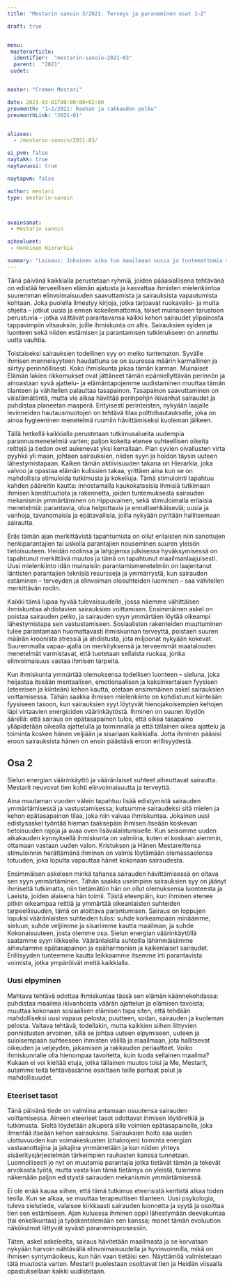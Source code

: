 ```yaml
---
title: "Mestarin sanoin 3/2021: Terveys ja paraneminen osat 1–2"

draft: true


menu:
 masterarticle:
  identifier:  "mestarin-sanoin-2021-03"
  parent:  "2021"
 uudet:


master: "Cremen Mestari"

date: 2021-03-01T00:00:00+02:00
prevmonth: "1–2/2021: Rauhan ja rakkauden polku"
prevmonthLink: "2021-01"


aliases:
  - /mestarin-sanoin/2021-03/

ei_pvm: false
naytakk: true
naytavuosi: true

naytapvm: false

author: mestari
type: mestarin-sanoin



avainsanat:
 - Mestarin sanoin

aihealueet:
 - Henkinen Hierarkia

summary: "Lainaus: Jokainen aika tuo maailmaan uusia ja tuntemattomia voimia, jotka pikku hiljaa vaikuttavat ihmisiin ja aikaansaavat vastineen. Näin on tänään, kun ihmiset hakevat hämärässä uuden ajan energioiden vaatimaa suuntaa."
---
```

<p>Tänä päivänä kaikkialla perustetaan ryhmiä, joiden pääasiallisena tehtävänä on edistää terveellisen elämän ajatusta ja kasvattaa ihmisten mielenkiintoa suuremman elinvoimaisuuden saavuttamista ja sairauksista vapautumista kohtaan. Joka puolella ilmestyy kirjoja, jotka tarjoavat ruokavalio- ja muita ohjeita &#8211; jotkut uusia ja ennen kokeilemattomia, toiset muinaiseen tarustoon perustuvia &#8211; jotka väittävät parantavansa kaikki kehon sairaudet ylipainosta tappavimpiin vitsauksiin, joille ihmiskunta on altis. Sairauksien syiden ja luonteen sekä niiden estämisen ja parantamisen tutkimukseen on annettu uutta vauhtia.</p>
<p>Toistaiseksi sairauksien todellinen syy on melko tuntematon. Syvälle ihmisen menneisyyteen haudattuna se on suuressa määrin karmallinen ja siirtyy perinnöllisesti. Koko ihmiskunta jakaa tämän karman. Muinaiset Elämän lakien rikkomukset ovat jättäneet tämän epämiellyttävän perinnön ja ainoastaan syvä ajattelu- ja elämäntapojemme uudistaminen muuttaa tämän tilanteen ja vähitellen palauttaa tasapainon. Tasapainon saavuttaminen on väistämätöntä, mutta vie aikaa hävittää perinpohjin ikivanhat sairaudet ja puhdistaa planeetan maaperä. Erityisesti perinteisten, nykyään laajalle levinneiden hautausmuotojen on tehtävä tilaa polttohautaukselle, joka on ainoa hygieeninen menetelmä ruumiin hävittämiseksi kuoleman jälkeen.</p>
<p>Tällä hetkellä kaikkialla perustetaan tutkimusalueita uudempia parannusmenetelmiä varten; paljon kokeita etenee suhteellisen oikeita reittejä ja tiedon ovet aukenevat yksi kerrallaan. Pian syvien oivallusten virta pyyhkii yli maan, johtaen sairauksien, niiden syyn ja hoidon täysin uuteen lähestymistapaan. Kaiken tämän aktiivisuuden takana on Hierarkia, joka valvoo ja opastaa elämän kulissien takaa, yrittäen aina kun se on mahdollista stimuloida tutkimusta ja kokeiluja. Tämä stimulointi tapahtuu kahden pääreitin kautta: innostamalla kaukokatseisia ihmisiä tutkimaan ihmisen konstituutiota ja rakennetta, joiden tuntemuksesta sairauden mekanismin ymmärtäminen on riippuvainen, sekä stimuloimalla erilaisia menetelmiä: parantavia, oloa helpottavia ja ennaltaehkäiseviä; uusia ja vanhoja, tavanomaisia ja epätavallisia, joilla nykyään pyritään hallitsemaan sairautta.</p>
<p>Eräs tämän ajan merkittävistä tapahtumista on ollut erilaisten niin sanottujen henkiparantajien tai uskolla parantajien nouseminen suuren yleisön tietoisuuteen. Heidän roolinsa ja lahjojensa julkisessa hyväksymisessä on tapahtunut merkittävä muutos ja tämä on tapahtunut maailmanlaajuisesti. Uusi mielenkiinto idän muinaisiin parantamismenetelmiin on laajentanut läntisten parantajien teknisiä resursseja ja ymmärrystä, kun sairauden estäminen &#8211; terveyden ja elinvoiman olosuhteiden luominen &#8211; saa vähitellen merkittävän roolin.</p>
<p>Kaikki tämä lupaa hyvää tulevaisuudelle, jossa näemme vähittäisen ihmiskuntaa ahdistavien sairauksien voittamisen. Ensimmäinen askel on poistaa sairauden pelko, ja sairauden syyn ymmärtäen löytää oikeampi lähestymistapa sen vastustamiseen. Sosiaalisten rakenteiden muuttuminen tulee parantamaan huomattavasti ihmiskunnan terveyttä, poistaen suuren määrän kroonista stressiä ja ahdistusta, jota miljoonat nykyään kokevat. Suuremmalla vapaa-ajalla on merkityksensä ja terveemmät maatalouden menetelmät varmistavat, että tuotetaan sellaista ruokaa, jonka elinvoimaisuus vastaa ihmisen tarpeita.</p>
<p>Kun ihmiskunta ymmärtää olemuksensa todellisen luonteen &#8211; sieluna, joka heijastaa itseään mentaalisen, emotionaalisen ja kaksinkertaisen fyysisen (eteerisen ja kiinteän) kehon kautta, otetaan ensimmäinen askel sairauksien voittamisessa. Tähän saakka ihmisen mielenkiinto on kohdistunut kiinteään fyysiseen tasoon, kun sairauksien syyt löytyvät hienojakoisempien kehojen läpi virtaavien energioiden väärinkäytöstä. Ihminen on suuren löydön äärellä: että sairaus on epätasapainon tulos, että oikea tasapaino ylläpidetään oikealla ajattelulla ja toiminnalla ja että tällainen oikea ajattelu ja toiminta koskee hänen veljiään ja sisariaan kaikkialla. Jotta ihminen pääsisi eroon sairauksista hänen on ensin päästävä eroon erillisyydestä.</p>

## Osa 2
<p>Sielun energian väärinkäyttö ja vääränlaiset suhteet aiheuttavat sairautta. Mestarit neuvovat tien kohti elinvoimaisuutta ja terveyttä.</p>
<p>Aina muutaman vuoden välein tapahtuu lisää edistymistä sairauden ymmärtämisessä ja vastustamisessa; kutsumme sairaudeksi sitä mielen ja kehon epätasapainon tilaa, joka niin vaivaa ihmiskuntaa. Jokainen uusi edistysaskel työntää hieman taaksepäin ihmisen itseään koskevan tietoisuuden rajoja ja avaa oven lisävalaistumiselle. Kun seisomme uuden aikakauden kynnyksellä ihmiskunta on valmiina, kuten ei koskaan aiemmin, ottamaan vastaan uuden valon. Kristuksen ja Hänen Mestareittensa stimuloinnin herättämänä ihminen on valmis löytämään olemassaolonsa totuuden, joka lopulta vapauttaa hänet kokonaan sairaudesta.</p>
<p>Ensimmäisen askeleen minkä tahansa sairauden hävittämisessä on oltava sen syyn ymmärtäminen. Tähän saakka useimpien sairauksien syy on jäänyt ihmiseltä tutkimatta, niin tietämätön hän on ollut olemuksensa luonteesta ja Laeista, joiden alaisena hän toimii. Tästä eteenpäin, kun ihminen etenee pitkin oikeampaa reittiä ja ymmärtää oikeanlaisten suhteiden tarpeellisuuden, tämä on aloittava parantumisen. Sairaus on loppujen lopuksi vääränlaisten suhteiden tulos: suhde korkeampaan minäämme, sieluun; suhde veljiimme ja sisariimme kautta maailman; ja suhde Kokonaisuuteen, josta olemme osa. Sielun energian väärinkäytöllä saatamme syyn liikkeelle. Vääränlaisilla suhteilla lähimmäisiimme aiheutamme epätasapainon ja epäharmonian ja kaikenlaiset sairaudet. Erillisyyden tunteemme kautta leikkaamme itsemme irti parantavista voimista, jotka ympäröivät meitä kaikkialla.</p>

### Uusi elpyminen
<p>Mahtava tehtävä odottaa ihmiskuntaa tässä sen elämän käännekohdassa: puhdistaa maailma ikivanhoista väärän ajattelun ja elämisen tavoista; muuttaa kokonaan sosiaalisen elämisen tapa siten, että tehdään mahdolliseksi uusi vapaus pelosta; puutteen, sodan, sairauden ja kuoleman pelosta. Valtava tehtävä, todellakin, mutta kaikkien siihen liittyvien ponnistusten arvoinen, sillä se johtaa uuteen elpymiseen, uuteen ja suloisempaan suhteeseen ihmisten välillä ja maailmaan, jota hallitsevat oikeuden ja veljeyden, jakamisen ja rakkauden periaatteet. Voiko ihmiskunnalle olla hienompaa tavoitetta, kuin luoda sellainen maailma? Kukaan ei voi kieltää etuja, jotka tällainen muutos toisi ja Me, Mestarit, autamme teitä tehtävässänne osoittaen teille parhaat polut ja mahdollisuudet.</p>

### Eteeriset tasot
<p>Tänä päivänä tiede on valmiina antamaan osuutensa sairauden voittamisessa. Aineen eteeriset tasot odottavat ihmisen löytöretkiä ja tutkimusta. Sieltä löydetään alkuperä sille voimien epätasapainolle, joka ilmentää itseään kehon sairauksina. Sairauksien hoito saa uuden ulottuvuuden kun voimakeskusten (chakrojen) toiminta energian vastaanottajina ja jakajina ymmärretään ja kun niiden yhteys sisäeritysjärjestelmän tärkeimpien rauhasten kanssa tunnetaan. Luonnollisesti jo nyt on muutamia parantajia jotka tietävät tämän ja tekevät arvokasta työtä, mutta vasta kun tämä tietämys on yleistä, tulemme näkemään paljon edistystä sairauden mekanismin ymmärtämisessä.</p>
<p>Ei ole enää kauaa siihen, että tämä tutkimus eteerisistä kentistä alkaa toden teolla. Kun se alkaa, se muuttaa terapeuttisen tilanteen. Uusi psykologia, tuleva sielutiede, valaisee kirkkaasti sairauden luonnetta ja syytä ja osoittaa tien sen estämiseen. Ajan kuluessa ihminen oppii lähestymään deevakuntaa (tai enkelikuntaa) ja työskentelemään sen kanssa; monet tämän evoluution näkökulmat liittyvät syvästi paranemisprosessiin.</p>
<p>Täten, askel askeleelta, sairaus hävitetään maailmasta ja se korvataan nykyään harvoin nähtävällä elinvoimaisuudella ja hyvinvoinnilla, mikä on ihmisen syntymäoikeus, kun hän vaan tietäisi sen. Näyttämöä valmistetaan tätä muutosta varten. Mestarit puolestaan osoittavat tien ja Heidän viisaalla opastuksellaan kaikki uudistetaan.</p>


